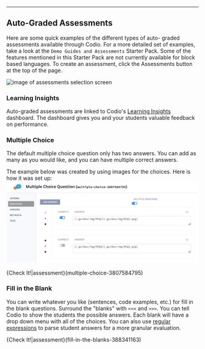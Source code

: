 ----------

## Auto-Graded Assessments
Here are some quick examples of the different types of auto- graded assessments available through Codio. For a more detailed set of examples, take a look at the `Demo Guides and Assessments` Starter Pack. Some of the features mentioned in this Starter Pack are not currently available for block based languages. To create an assessment, click the Assessments button at the top of the page.

![image of assessments selection screen](https://global.codio.com/content/assessments.png)

### Learning Insights
Auto-graded assessments are linked to Codio's [Learning Insights](https://www.codio.com/blog/codio-advanced-student-learning-insights) dashboard. The dashboard gives you and your students valuable feedback on performance.


### Multiple Choice
The default multiple choice question only has two answers. You can add as many as you would like, and you can have multiple correct answers.

The example below was created by using images for the choices. Here is how it was set up:
![.guides/img/create-mcq](.guides/img/create-mcq.png)


{Check It!|assessment}(multiple-choice-3807584795)

### Fill in the Blank
You can write whatever you like (sentences, code examples, etc.) for fill in the blank questions. Surround the "blanks" with `<<<` and `>>>`. You can tell Codio to show the students the possible answers. Each blank will have a drop down menu with all of the choices. You can also use [regular expressions](https://docs.codio.com/courses/assessments/#regular-expression-support) to parse student answers for a more granular evaluation.

{Check It!|assessment}(fill-in-the-blanks-388341163)

